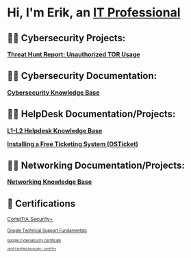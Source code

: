 <h1>Hi, I'm Erik, an <a href="https://www.linkedin.com/in/cybererik">IT Professional</a>

<h2>👨‍💻 Cybersecurity Projects:</h2>

<a href="https://github.com/erikalvarez418/cybersecurity-projects/blob/main/unauthorized-TOR-usage.md"> <b> Threat Hunt Report: Unauthorized TOR Usage </b> </a> 


<h2>👨‍💻 Cybersecurity Documentation:</h2>

<a href="https://github.com/erikalvarez418/cybersecurity-knowledgebase/"> <b> Cybersecurity Knowledge Base </b> </a> 

<h2>👨‍💻 HelpDesk Documentation/Projects:</h2>

<a href="https://github.com/erikalvarez418/helpdesk-knowledge-base"> <b> L1-L2 Helpdesk Knowledge Base </b> </a> 

<a href="https://github.com/erikalvarez418/osticketinstall"> <b> Installing a Free Ticketing System (OSTicket) </b> </a> 

<h2>👨‍💻 Networking Documentation/Projects:</h2>

<a href="https://github.com/erikalvarez418/networking-knowledgebase"> <b> Networking Knowledge Base </b> </a> 

<h2> 📜  Certifications </h2>

<small> <a href="https://www.credly.com/badges/ab6e94cb-2541-4157-808f-b1f566cad872/public_url"> CompTIA Security+ </a>

<small> <a href="https://www.coursera.org/account/accomplishments/verify/UE5TAK4E8RE5"> Google Technical Support Fundamentals </a>

<small> <a href="https://www.credly.com/badges/9dd35ef9-98e3-4c72-a601-cbb259a55647/linked_in_profile"> Google Cybersecurity Certificate </a>

<small> <a href="https://www.credly.com/badges/b7ce8b77-7e5b-489f-b6f8-ca804a927eb7/public_url"> Jamf Certified Associate - Jamf Pro </a>





<!--
**joshmadakor1/joshmadakor1** is a ✨ _special_ ✨ repository because its `README.md` (this file) appears on your GitHub profile.

Here are some ideas to get you started:

- 🔭 I’m currently working on ...
- 🌱 I’m currently learning ...
- 👯 I’m looking to collaborate on ...
- 🤔 I’m looking for help with ...
- 💬 Ask me about ...
- 📫 How to reach me: ...
- 😄 Pronouns: ...
- ⚡ Fun fact: ...
-->

<!--
**erikalvarez418/erikalvarez418** is a ✨ _special_ ✨ repository because its `README.md` (this file) appears on your GitHub profile.

Here are some ideas to get you started:

- 🔭 I’m currently working on ...
- 🌱 I’m currently learning ...
- 👯 I’m looking to collaborate on ...
- 🤔 I’m looking for help with ...
- 💬 Ask me about ...
- 📫 How to reach me: ...
- 😄 Pronouns: ...
- ⚡ Fun fact: ...
-->
